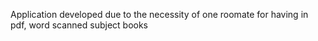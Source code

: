 Application developed due to the necessity of one roomate for having in pdf, word scanned subject books
